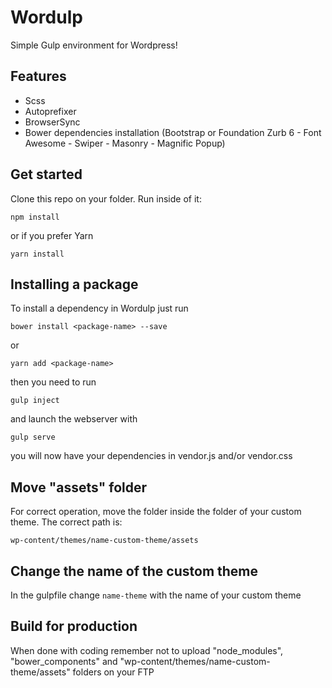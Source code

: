 # Wordulp
Simple Gulp environment for Wordpress!

## Features
- Scss
- Autoprefixer
- BrowserSync
- Bower dependencies installation (Bootstrap or Foundation Zurb 6 - Font Awesome - Swiper - Masonry - Magnific Popup)

## Get started
Clone this repo on your folder. Run inside of it:

`npm install`

or if you prefer Yarn

`yarn install`

## Installing a package
To install a dependency in Wordulp just run

`bower install <package-name> --save`

or

`yarn add <package-name>`

then you need to run

`gulp inject`

and launch the webserver with

`gulp serve`

you will now have your dependencies in vendor.js and/or vendor.css

## Move "assets" folder
For correct operation, move the folder inside the folder of your custom theme.
The correct path is:

`wp-content/themes/name-custom-theme/assets`

## Change the name of the custom theme
In the gulpfile change `name-theme` with the name of your custom theme

## Build for production
When done with coding remember not to upload "node_modules", "bower_components" and "wp-content/themes/name-custom-theme/assets" folders on your FTP

